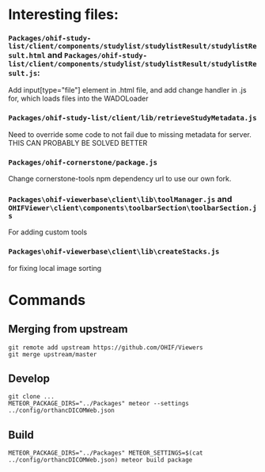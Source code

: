 # Interesting files:

### `Packages/ohif-study-list/client/components/studylist/studylistResult/studylistResult.html` and `Packages/ohif-study-list/client/components/studylist/studylistResult/studylistResult.js`:
Add input[type="file"] element in .html file, and add change handler in .js for, which loads files into the WADOLoader

### `Packages/ohif-study-list/client/lib/retrieveStudyMetadata.js`
Need to override some code to not fail due to missing metadata for server. THIS CAN PROBABLY BE SOLVED BETTER

### `Packages/ohif-cornerstone/package.js`
Change cornerstone-tools npm dependency url to use our own fork.

### `Packages\ohif-viewerbase\client\lib\toolManager.js` and `OHIFViewer\client\components\toolbarSection\toolbarSection.js`
For adding custom tools

### `Packages\ohif-viewerbase\client\lib\createStacks.js`
for fixing local image sorting


# Commands
## Merging from upstream
```
git remote add upstream https://github.com/OHIF/Viewers
git merge upstream/master
```

## Develop

```
git clone ...
METEOR_PACKAGE_DIRS="../Packages" meteor --settings ../config/orthancDICOMWeb.json
```

## Build
```
METEOR_PACKAGE_DIRS="../Packages" METEOR_SETTINGS=$(cat ../config/orthancDICOMWeb.json) meteor build package
```
